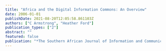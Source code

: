 ```yaml
---
title: "Africa and the Digital Information Commons: An Overview"
date: 2006-01-01
publishDate: 2021-08-20T12:05:58.861103Z
authors: ["C Armstrong", "Heather Ford"]
publication_types: ["2"]
abstract: ""
featured: false
publication: "*The Southern African Journal of Information and Communication*"
---
```


